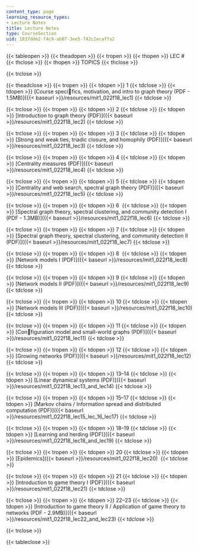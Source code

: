 ```yaml
---
content_type: page
learning_resource_types:
- Lecture Notes
title: Lecture Notes
type: CourseSection
uid: 1837dde2-f4c9-ab07-3ee5-742c2ecaffa2
---
```


{{< tableopen >}}
{{< theadopen >}}
{{< tropen >}}
{{< thopen >}}
LEC #
{{< thclose >}}
{{< thopen >}}
TOPICS
{{< thclose >}}

{{< trclose >}}

{{< theadclose >}}
{{< tropen >}}
{{< tdopen >}}
1
{{< tdclose >}}
{{< tdopen >}}
[Course specifics, motivation, and intro to graph theory (PDF - 1.5MB)]({{< baseurl >}}/resources/mit1_022f18_lec1)
{{< tdclose >}}

{{< trclose >}}
{{< tropen >}}
{{< tdopen >}}
2
{{< tdclose >}}
{{< tdopen >}}
[Introduction to graph theory (PDF)]({{< baseurl >}}/resources/mit1_022f18_lec2)
{{< tdclose >}}

{{< trclose >}}
{{< tropen >}}
{{< tdopen >}}
3
{{< tdclose >}}
{{< tdopen >}}
[Strong and weak ties, triadic closure, and homophily (PDF)]({{< baseurl >}}/resources/mit1_022f18_lec3)
{{< tdclose >}}

{{< trclose >}}
{{< tropen >}}
{{< tdopen >}}
4
{{< tdclose >}}
{{< tdopen >}}
[Centrality measures (PDF)]({{< baseurl >}}/resources/mit1_022f18_lec4)
{{< tdclose >}}

{{< trclose >}}
{{< tropen >}}
{{< tdopen >}}
5
{{< tdclose >}}
{{< tdopen >}}
[Centrality and web search, spectral graph theory (PDF)]({{< baseurl >}}/resources/mit1_022f18_lec5)
{{< tdclose >}}

{{< trclose >}}
{{< tropen >}}
{{< tdopen >}}
6 
{{< tdclose >}}
{{< tdopen >}}
[Spectral graph theory, spectral clustering, and community detection I (PDF - 1.3MB)]({{< baseurl >}}/resources/mit1_022f18_lec6)
{{< tdclose >}}

{{< trclose >}}
{{< tropen >}}
{{< tdopen >}}
7
{{< tdclose >}}
{{< tdopen >}}
[Spectral graph theory, spectral clustering, and community detection II (PDF)]({{< baseurl >}}/resources/mit1_022f18_lec7)
{{< tdclose >}}

{{< trclose >}}
{{< tropen >}}
{{< tdopen >}}
8 
{{< tdclose >}}
{{< tdopen >}}
[Network models I (PDF)]({{< baseurl >}}/resources/mit1_022f18_lec8)
{{< tdclose >}}

{{< trclose >}}
{{< tropen >}}
{{< tdopen >}}
9
{{< tdclose >}}
{{< tdopen >}}
[Network models II (PDF)]({{< baseurl >}}/resources/mit1_022f18_lec9)
{{< tdclose >}}

{{< trclose >}}
{{< tropen >}}
{{< tdopen >}}
10
{{< tdclose >}}
{{< tdopen >}}
[Network models III (PDF)]({{< baseurl >}}/resources/mit1_022f18_lec10)
{{< tdclose >}}

{{< trclose >}}
{{< tropen >}}
{{< tdopen >}}
11
{{< tdclose >}}
{{< tdopen >}}
[Configuration model and small-world graphs (PDF)]({{< baseurl >}}/resources/mit1_022f18_lec11)
{{< tdclose >}}

{{< trclose >}}
{{< tropen >}}
{{< tdopen >}}
12
{{< tdclose >}}
{{< tdopen >}}
[Growing networks (PDF)]({{< baseurl >}}/resources/mit1_022f18_lec12)
{{< tdclose >}}

{{< trclose >}}
{{< tropen >}}
{{< tdopen >}}
13–14
{{< tdclose >}}
{{< tdopen >}}
[Linear dynamical systems (PDF)]({{< baseurl >}}/resources/mit1_022f18_lec13_and_lec14)
{{< tdclose >}}

{{< trclose >}}
{{< tropen >}}
{{< tdopen >}}
15–17
{{< tdclose >}}
{{< tdopen >}}
[Markov chains / Information spread and distributed computation (PDF)]({{< baseurl >}}/resources/mit1_022f18_lec15_lec_16_lec17)
{{< tdclose >}}

{{< trclose >}}
{{< tropen >}}
{{< tdopen >}}
18–19
{{< tdclose >}}
{{< tdopen >}}
[Learning and herding (PDF)]({{< baseurl >}}/resources/mit1_022f18_lec18_and_lec19)
{{< tdclose >}}

{{< trclose >}}
{{< tropen >}}
{{< tdopen >}}
20
{{< tdclose >}}
{{< tdopen >}}
[Epidemics]({{< baseurl >}}/resources/mit1_022f18_lec20) 
{{< tdclose >}}

{{< trclose >}}
{{< tropen >}}
{{< tdopen >}}
21
{{< tdclose >}}
{{< tdopen >}}
[Introduction to game theory I (PDF)]({{< baseurl >}}/resources/mit1_022f18_lec21)
{{< tdclose >}}

{{< trclose >}}
{{< tropen >}}
{{< tdopen >}}
22–23
{{< tdclose >}}
{{< tdopen >}}
[Introduction to game theory II / Application of game theory to networks (PDF - 2.9MB)]({{< baseurl >}}/resources/mit1_022f18_lec22_and_lec23)
{{< tdclose >}}

{{< trclose >}}

{{< tableclose >}}